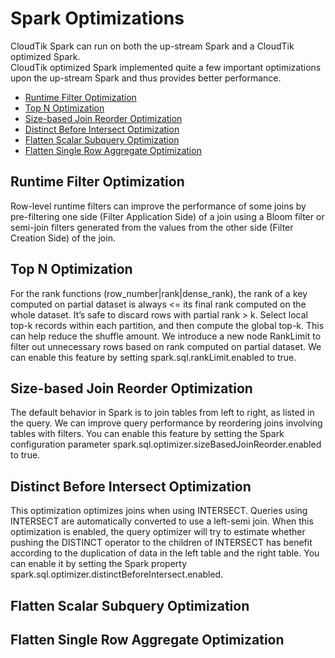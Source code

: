 # Spark Optimizations
CloudTik Spark can run on both the up-stream Spark and a CloudTik optimized Spark.  
CloudTik optimized Spark implemented quite a few important optimizations upon
the up-stream Spark and thus provides better performance.

- [Runtime Filter Optimization](#runtime-filter-optimization)
- [Top N Optimization](#top-n-optimization)
- [Size-based Join Reorder Optimization](#size-based-join-reorder-optimization)
- [Distinct Before Intersect Optimization](#distinct-before-intersect-optimization)
- [Flatten Scalar Subquery Optimization](#flatten-scalar-subquery-optimization)
- [Flatten Single Row Aggregate Optimization](#flatten-single-row-aggregate-optimization)

## Runtime Filter Optimization
Row-level runtime filters can improve the performance of some joins by pre-filtering one side (Filter Application Side)
of a join using a Bloom filter or semi-join filters generated from the values from the other side (Filter Creation Side) of the join. 

## Top N Optimization
For the rank functions (row_number|rank|dense_rank),
the rank of a key computed on partial dataset is always <= its final rank computed on the whole dataset.
It’s safe to discard rows with partial rank > k.  Select local top-k records within each partition,
and then compute the global top-k. This can help reduce the shuffle amount.
We introduce a new node RankLimit to filter out unnecessary rows based on rank computed on partial dataset.
We can enable this feature by setting spark.sql.rankLimit.enabled to true.

## Size-based Join Reorder Optimization
The default behavior in Spark is to join tables from left to right, as listed in the query.
We can improve query performance by reordering joins involving tables with filters.
You can enable this feature by setting the Spark configuration parameter spark.sql.optimizer.sizeBasedJoinReorder.enabled to true.

## Distinct Before Intersect Optimization
This optimization optimizes joins when using INTERSECT.
Queries using INTERSECT are automatically converted to use a left-semi join.
When this optimization is enabled, the query optimizer will try to estimate whether pushing the DISTINCT operator
to the children of INTERSECT has benefit according to the duplication of data in the left table and the right table.
You can enable it by setting the Spark property spark.sql.optimizer.distinctBeforeIntersect.enabled.

## Flatten Scalar Subquery Optimization

## Flatten Single Row Aggregate Optimization

